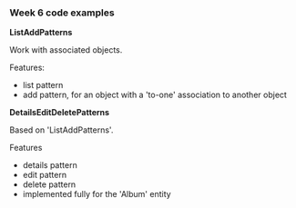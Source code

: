 ### Week 6 code examples

**ListAddPatterns**

Work with associated objects.

Features:
- list pattern
- add pattern, for an object with a 'to-one' association to another object

**DetailsEditDeletePatterns**

Based on 'ListAddPatterns'.

Features
- details pattern
- edit pattern
- delete pattern
- implemented fully for the 'Album' entity
